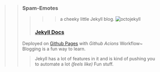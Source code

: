 >> ### Spam-Emotes
>>>>> a cheeky little Jekyll blog.
![octojekyll](https://github.com/Hiratsuna/Spam-Emotes/assets/130181277/b2e9a372-5813-489d-94da-0718bc69fd6e)
>>> ### [Jekyll Docs](https://jekyllrb.com/)
>> Deployed on [Github Pages](https://spamemotes.com) with *Github Acions* Workflow~
>> Blogging is a fun way to learn.
>>> Jekyll has a lot of features in it and is kind of pushing you to automate a lot *(feels like)*
>> Fun stuff. 

